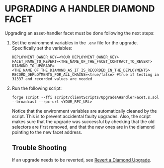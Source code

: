 # UPGRADING A HANDLER DIAMOND FACET

Upgrading an asset-handler facet must be done following the next steps:

1. Set the environment variables in the `.env` file for the upgrade. Specifically set the variables:

    ```
    DEPLOYMENT_OWNER_KEY=<YOUR_DEPLOYMENT_OWNER_KEY>
    FACET_NAME_TO_REVERT=<THE_NAME_OF_THE_FACET_CONTRACT_TO_REVERT>
    DIAMOND_TO_UPGRADE=<THE_NAME_OF_THE_DIAMOND_AS_IT_IS_RECORDED_IN_THE_DEPLOYMENTS>
    RECORD_DEPLOYMENTS_FOR_ALL_CHAINS=<true/false> #true if testing in 31337 and recorded values are needed
    ```
2. Run the following script:
    ```
    forge script --ffi script/clientScripts/UpgradeAHandlerFacet.s.sol --broadcast --rpc-url <YOUR_RPC_URL>
    ```

    Notice that the environment variables are automatically cleaned by the script. This is to prevent accidental faulty upgrades. Also, the script makes sure that the upgrade was successful by checking that the old selectors are first removed, and that the new ones are in the diamond pointing to the new facet address.

    ## Trouble Shooting

    If an upgrade needs to be reverted, see [Revert a Diamond Upgrade](../../common/DIAMOND-UPGRADE-REVERSION.md).